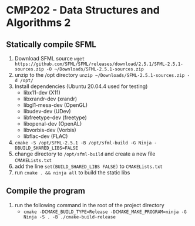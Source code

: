 # CMP202 - Data Structures and Algorithms 2

## Statically compile SFML

1. Download SFML source `wget https://github.com/SFML/SFML/releases/download/2.5.1/SFML-2.5.1-sources.zip -O ~/Downloads/SFML-2.5.1-sources.zip`
1. unzip to the /opt directory `unzip ~/Downloads/SFML-2.5.1-sources.zip -d /opt/`
1. Install dependencies (Ubuntu 20.04.4 used for testing)
    - libx11-dev (X11)
    - libxrandr-dev (xrandr)
    - libgl1-mesa-dev (OpenGL)
    - libudev-dev (UDev)
    - libfreetype-dev (freetype)
    - libopenal-dev (OpenAL)
    - libvorbis-dev (Vorbis)
    - libflac-dev (FLAC)
1. `cmake -S /opt/SFML-2.5.1 -B /opt/sfml-build -G Ninja -DBUILD_SHARED_LIBS=FALSE`
1. change directory to `/opt/sfml-build` and create a new file `CMAKELists.txt`
1. add the line `set(BUILD_SHARED_LIBS FALSE)` to `CMAKELists.txt`
1. run `cmake . && ninja all` to build the static libs

## Compile the program 
1. run the following command in the root of the project directory 
    - `cmake -DCMAKE_BUILD_TYPE=Release -DCMAKE_MAKE_PROGRAM=ninja -G Ninja -S . -B ./cmake-build-release`

